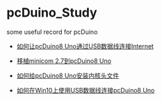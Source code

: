 # pcDuino_Study
some useful record for pcDuino
* [如何让pcDuino8 Uno通过USB数据线连接Internet](/post/2015-12-23-how-to-conent-internet-with-otg.md)

* [移植minicom 2.7到pcDuino8 Uno](/post/2016-01-18-ported-minicom-to-pcDuino8-Uno.md)

* [如何给pcDuino8 Uno安装内核头文件](/post/2016-04-28-install-linux-headhers-for-pcDuino8-Uno.md)

* [如何在Win10上使用USB数据线连接pcDuino8 Uno](/post/2017-04-23-how-to-connect-pcDuino8-Uno-on-the-Win10.md)

